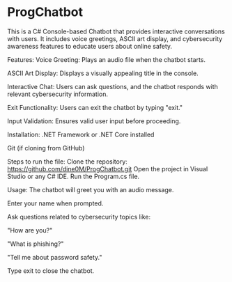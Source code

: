 # ProgChatbot
This is a C# Console-based Chatbot that provides interactive conversations with users. 
It includes voice greetings, ASCII art display, and cybersecurity awareness features to educate users about online safety.

Features:
Voice Greeting: Plays an audio file when the chatbot starts.

ASCII Art Display: Displays a visually appealing title in the console.

Interactive Chat: Users can ask questions, and the chatbot responds with relevant cybersecurity information.

Exit Functionality: Users can exit the chatbot by typing "exit."

Input Validation: Ensures valid user input before proceeding.

Installation:
.NET Framework or .NET Core installed

Git (if cloning from GitHub)

Steps to run the file:
Clone the repository:
https://github.com/dine0M/ProgChatbot.git
Open the project in Visual Studio or any C# IDE.
Run the Program.cs file.

Usage:
The chatbot will greet you with an audio message.

Enter your name when prompted.

Ask questions related to cybersecurity topics like:

"How are you?"

"What is phishing?"

"Tell me about password safety."

Type exit to close the chatbot.

